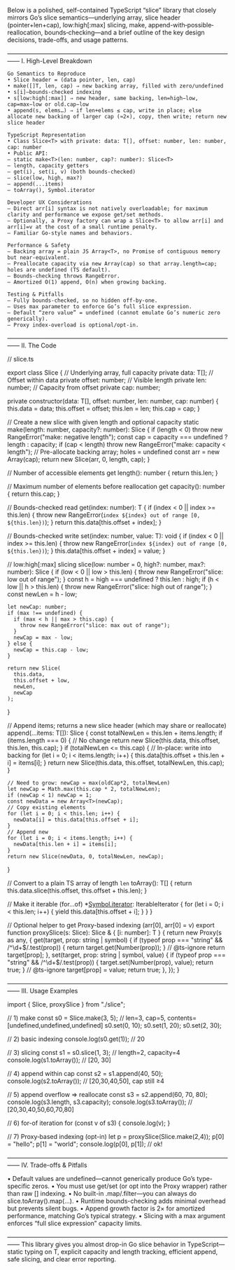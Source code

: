 Below is a polished, self-contained TypeScript “slice” library that closely mirrors Go’s slice semantics—underlying array, slice header (pointer+len+cap), low:high[:max] slicing, make, append-with‐possible‐reallocation, bounds‐checking—and a brief outline of the key design decisions, trade-offs, and usage patterns.

––––––––––––––––––––––––––––––––––––––––––––––––––––––––––––––––––––––––––––
I. High-Level Breakdown

    Go Semantics to Reproduce
    • Slice header = (data pointer, len, cap)
    • make([]T, len, cap) ⇒ new backing array, filled with zero/undefined
    • s[i]—bounds-checked indexing
    • s[low:high[:max]] ⇒ new header, same backing, len=high−low, cap=max−low or old.cap−low
    • append(s, elems…) ⇒ if len+elems ≤ cap, write in place; else allocate new backing of larger cap (≈2×), copy, then write; return new slice header

    TypeScript Representation
    • Class Slice<T> with private: data: T[], offset: number, len: number, cap: number
    • Public API:
    – static make<T>(len: number, cap?: number): Slice<T>
    – length, capacity getters
    – get(i), set(i, v) (both bounds-checked)
    – slice(low, high, max?)
    – append(...items)
    – toArray(), Symbol.iterator

    Developer UX Considerations
    – Direct arr[i] syntax is not natively overloadable; for maximum clarity and performance we expose get/set methods.
    – Optionally, a Proxy factory can wrap a Slice<T> to allow arr[i] and arr[i]=v at the cost of a small runtime penalty.
    – Familiar Go-style names and behaviors.

    Performance & Safety
    – Backing array = plain JS Array<T>, no Promise of contiguous memory but near‐equivalent.
    – Preallocate capacity via new Array(cap) so that array.length=cap; holes are undefined (TS default).
    – Bounds‐checking throws RangeError.
    – Amortized O(1) append, O(n) when growing backing.

    Testing & Pitfalls
    – Fully bounds‐checked, so no hidden off‐by‐one.
    – Uses max parameter to enforce Go’s full slice expression.
    – Default “zero value” = undefined (cannot emulate Go’s numeric zero generically).
    – Proxy index‐overload is optional/opt-in.

––––––––––––––––––––––––––––––––––––––––––––––––––––––––––––––––––––––––––––
II. The Code

// slice.ts

export class Slice<T> {
  // Underlying array, full capacity
  private data: T[];
  // Offset within data
  private offset: number;
  // Visible length
  private len: number;
  // Capacity from offset
  private cap: number;

  private constructor(data: T[], offset: number, len: number, cap: number) {
    this.data = data;
    this.offset = offset;
    this.len = len;
    this.cap = cap;
  }

  // Create a new slice with given length and optional capacity
  static make<T>(length: number, capacity?: number): Slice<T> {
    if (length < 0) throw new RangeError("make: negative length");
    const cap = capacity === undefined ? length : capacity;
    if (cap < length) throw new RangeError("make: capacity < length");
    // Pre-allocate backing array; holes = undefined
    const arr = new Array<T>(cap);
    return new Slice(arr, 0, length, cap);
  }

  // Number of accessible elements
  get length(): number {
    return this.len;
  }

  // Maximum number of elements before reallocation
  get capacity(): number {
    return this.cap;
  }

  // Bounds-checked read
  get(index: number): T {
    if (index < 0 || index >= this.len) {
      throw new RangeError(`index ${index} out of range [0, ${this.len})`);
    }
    return this.data[this.offset + index];
  }

  // Bounds-checked write
  set(index: number, value: T): void {
    if (index < 0 || index >= this.len) {
      throw new RangeError(`index ${index} out of range [0, ${this.len})`);
    }
    this.data[this.offset + index] = value;
  }

  // low:high[:max] slicing
  slice(low: number = 0, high?: number, max?: number): Slice<T> {
    if (low < 0 || low > this.len) {
      throw new RangeError("slice: low out of range");
    }
    const h = high === undefined ? this.len : high;
    if (h < low || h > this.len) {
      throw new RangeError("slice: high out of range");
    }
    const newLen = h - low;

    let newCap: number;
    if (max !== undefined) {
      if (max < h || max > this.cap) {
        throw new RangeError("slice: max out of range");
      }
      newCap = max - low;
    } else {
      newCap = this.cap - low;
    }

    return new Slice(
      this.data,
      this.offset + low,
      newLen,
      newCap
    );
  }

  // Append items; returns a new slice header (which may share or reallocate)
  append(...items: T[]): Slice<T> {
    const totalNewLen = this.len + items.length;
    if (items.length === 0) {
      // No change
      return new Slice(this.data, this.offset, this.len, this.cap);
    }
    if (totalNewLen <= this.cap) {
      // In-place: write into backing
      for (let i = 0; i < items.length; i++) {
        this.data[this.offset + this.len + i] = items[i];
      }
      return new Slice(this.data, this.offset, totalNewLen, this.cap);
    }

    // Need to grow: newCap ≈ max(oldCap*2, totalNewLen)
    let newCap = Math.max(this.cap * 2, totalNewLen);
    if (newCap < 1) newCap = 1;
    const newData = new Array<T>(newCap);
    // Copy existing elements
    for (let i = 0; i < this.len; i++) {
      newData[i] = this.data[this.offset + i];
    }
    // Append new
    for (let i = 0; i < items.length; i++) {
      newData[this.len + i] = items[i];
    }
    return new Slice(newData, 0, totalNewLen, newCap);
  }

  // Convert to a plain TS array of length `len`
  toArray(): T[] {
    return this.data.slice(this.offset, this.offset + this.len);
  }

  // Make it iterable (for...of)
  *[Symbol.iterator](): IterableIterator<T> {
    for (let i = 0; i < this.len; i++) {
      yield this.data[this.offset + i];
    }
  }
}

// Optional helper to get Proxy-based indexing (arr[0], arr[0] = v)
export function proxySlice<T>(s: Slice<T>): Slice<T> & { [i: number]: T } {
  return new Proxy(s as any, {
    get(target, prop: string | symbol) {
      if (typeof prop === "string" && /^\d+$/.test(prop)) {
        return target.get(Number(prop));
      }
      // @ts-ignore
      return target[prop];
    },
    set(target, prop: string | symbol, value) {
      if (typeof prop === "string" && /^\d+$/.test(prop)) {
        target.set(Number(prop), value);
        return true;
      }
      // @ts-ignore
      target[prop] = value;
      return true;
    },
  });
}

––––––––––––––––––––––––––––––––––––––––––––––––––––––––––––––––––––––––––––
III. Usage Examples

import { Slice, proxySlice } from "./slice";

// 1) make
const s0 = Slice.make<number>(3, 5);
// len=3, cap=5, contents=[undefined,undefined,undefined]
s0.set(0, 10); s0.set(1, 20); s0.set(2, 30);

// 2) basic indexing
console.log(s0.get(1)); // 20

// 3) slicing
const s1 = s0.slice(1, 3);  // length=2, capacity=4
console.log(s1.toArray()); // [20, 30]

// 4) append within cap
const s2 = s1.append(40, 50); 
console.log(s2.toArray()); // [20,30,40,50], cap still ≥4

// 5) append overflow ⇒ reallocate
const s3 = s2.append(60, 70, 80); 
console.log(s3.length, s3.capacity); 
console.log(s3.toArray()); // [20,30,40,50,60,70,80]

// 6) for-of iteration
for (const v of s3) {
  console.log(v);
}

// 7) Proxy‐based indexing (opt-in)
let p = proxySlice(Slice.make<string>(2,4));
p[0] = "hello";
p[1] = "world";
console.log(p[0], p[1]);  // ok!

––––––––––––––––––––––––––––––––––––––––––––––––––––––––––––––––––––––––––––
IV. Trade-offs & Pitfalls

• Default values are undefined—cannot generically produce Go’s type-specific zeros.
• You must use get/set (or opt into the Proxy wrapper) rather than raw [] indexing.
• No built-in .map/.filter—you can always do slice.toArray().map(...).
• Runtime bounds-checking adds minimal overhead but prevents silent bugs.
• Append growth factor is 2× for amortized performance, matching Go’s typical strategy.
• Slicing with a max argument enforces “full slice expression” capacity limits.

––––––––––––––––––––––––––––––––––––––––––––––––––––––––––––––––––––––––––––
This library gives you almost drop-in Go slice behavior in TypeScript—static typing on T, explicit capacity and length tracking, efficient append, safe slicing, and clear error reporting.